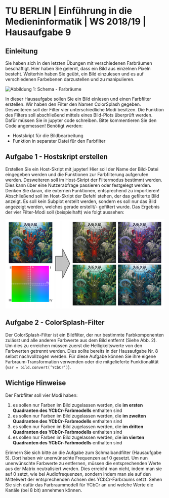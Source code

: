 ﻿

# TU BERLIN | Einführung in die Medieninformatik | WS 2018/19 | Hausaufgabe 9

## Einleitung

Sie haben sich in den letzten Übungen mit verschiedenen Farbräumen beschäftigt. Hier haben Sie gelernt, dass ein Bild aus einzelnen Pixeln besteht. Weiterhin haben Sie geübt, ein Bild einzulesen und es auf verschiedenen Farbebenen darzustellen und zu manipulieren.

![Abbildung 1: Schema - Farbräume](https://artsdocbox.com/docs-images/72/66627938/images/4-1.jpg)

In dieser Hausaufgabe sollen Sie ein Bild einlesen und einen Farbfilter erstellen. Wir haben den Filter den Namen ColorSplash gegeben. Desweiteren soll der Filter vier unterschiedliche Modi besitzen. Die Funktion des Filters soll abschließend mittels eines Bild-Plots überprüft werden. Dafür müssen Sie in jupyter code schreiben. Bitte kommentieren Sie den Code angemessen! 
Benötigt werden:

 - Hostskript für die Bildbearbeitung
 - Funktion in separater Datei für den Farbfilter

## Aufgabe 1 - Hostskript erstellen

Erstellen Sie ein Host-Skript mit jupyter! Hier soll der Name der Bild-Datei eingegeben werden und die Funktionen zur Farbfilterung aufgerufen werden. Desweiteren soll im Host-Skript der Filtermodus bestimmt werden. Dies kann über eine Nutzerabfrage passieren oder festgelegt werden. Denken Sie daran, die externen Funktionen, entsprechend zu importieren! 
Abschließend soll im Host-Skript der Befehl stehen, der das gefilterte Bild anzeigt. Es soll kein Subplot erstellt werden, sondern es soll nur das Bild angezeigt werden, welches gerade erstellt/- gefiltert wurde. Das Ergebnis der vier Filter-Modi soll (beispielhaft) wie folgt aussehen:

![Abbildung 2: Orginales Bild und YCbCr-Farbmodell ==> Mod’1.Quadrant’, Mod’2.Quadrant’, Mod’3.Quadrant’, Mod’4.Quadrant’; ©Album-Cover AHAB - The Boats of the Glen Carrig](https://github.com/Snowfire01/HA_MInf_WS_18-19_TUB/blob/master/resources/homework_9_result_example.png?raw=true)

## Aufgabe 2 - ColorSplash-Filter

Der ColorSplash-Filter ist ein Bildfilter, der nur bestimmte Farbkomponenten zulässt und alle anderen Farbwerte aus dem Bild entfernt (Siehe Abb. 2). Um dies zu erreichen müssen zuerst die Helligkeitswerte von den Farbwerten getrennt werden. Dies sollte bereits in der Hausaufgabe Nr. 8 selbst nachvollzogen werden. Für diese Aufgabe können Sie ihre eigene Farbraum-Transformation verwenden oder die mitgelieferte Funktionalität (`var = bild.convert(’YCbCr’)`).

## Wichtige Hinweise
Der Farbfilter soll vier Modi haben:

 1. es sollen nur Farben im Bild zugelassen werden, die **im ersten Quadranten des YCbCr-Farbmodells** enthalten sind
 2. es sollen nur Farben im Bild zugelassen werden, die **im zweiten Quadranten des YCbCr-Farbmodells** enthalten sind
 3. es sollen nur Farben im Bild zugelassen werden, die **im dritten Quadranten des YCbCr-Farbmodells** enthalten sind
 4. es sollen nur Farben im Bild zugelassen werden, die **im vierten Quadranten des YCbCr-Farbmodells** enthalten sind

Erinnern Sie sich bitte an die Aufgabe zum Schmalbandfilter (Hausaufgabe 5). Dort haben wir unerwünschte Frequenzen auf 0 gesetzt. 
Um nun unerwünschte Farbwerte zu entfernen, müssen die entsprechenden Werte aus der Matrix neutralisiert werden. Dies erreicht man nicht, indem man sie auf 0 setzt, wie bei Audiofrequenzen, sondern indem man sie auf den Mittelwert der entsprechenden Achsen des YCbCr-Farbraums setzt.
Sehen Sie sich dafür das Farbraummodell für YCbCr an und welche Werte die Kanäle (bei 8 bit) annehmen können.
